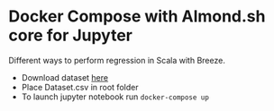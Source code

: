 # Docker Compose with Almond.sh core for Jupyter

Different ways to perform regression in Scala with Breeze.
* Download dataset [here](https://www.kaggle.com/kiranraje/prediction-facebook-comment)
* Place Dataset.csv in root folder
* To launch jupyter notebook run `docker-compose up`
